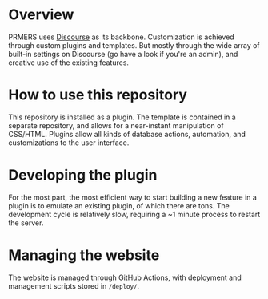 # Overview
PRMERS uses [Discourse](https://www.discourse.org/) as its backbone.
Customization is achieved through custom plugins and templates.
But mostly through the wide array of built-in settings on Discourse (go have a look if you're an admin),
  and creative use of the existing features.

# How to use this repository
This repository is installed as a plugin.
The template is contained in a separate repository, and allows for a near-instant manipulation of CSS/HTML.
Plugins allow all kinds of database actions, automation, and customizations to the user interface.

# Developing the plugin
For the most part, the most efficient way to start building a new feature in a plugin is to emulate an existing plugin, of which there are tons.
The development cycle is relatively slow, requiring a ~1 minute process to restart the server.

# Managing the website
The website is managed through GitHub Actions, with deployment and management scripts stored in `/deploy/`.
